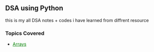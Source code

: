 <h2> DSA using Python </h1>
<p> this is my all DSA notes + codes i have learned from diffrent resource </p>
<h3>Topics Covered</h3>
<ul>
    <li><a href="https://github.com/Cipher-Soul/DSA/blob/main/arreys/" style="color:green;">Arrays</a></li>
</ul>
